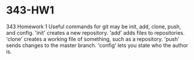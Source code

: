 # 343-HW1
343 Homework 1
Useful commands for git may be init, add, clone, push, and config.
'init' creates a new repository.
'add' adds files to repositories.
'clone' creates a working file of something, such as a repository.
'push' sends changes to the master branch.
'config' lets you state who the author is. 
